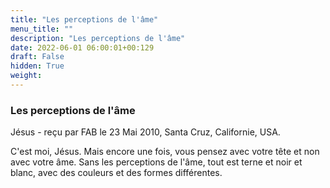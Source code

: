```yaml
---
title: "Les perceptions de l'âme"
menu_title: ""
description: "Les perceptions de l'âme"
date: 2022-06-01 06:00:01+00:129
draft: False
hidden: True
weight:
---
```

### Les perceptions de l'âme

Jésus - reçu par FAB le 23 Mai 2010, Santa Cruz, Californie, USA.

C'est moi, Jésus.
Mais encore une fois, vous pensez avec votre tête et non avec votre âme. Sans les perceptions de l'âme, tout est terne et noir et blanc, avec des couleurs et des formes différentes.